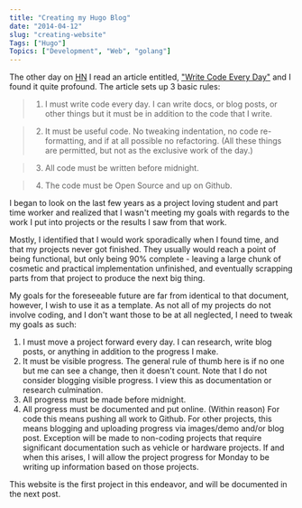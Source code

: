 ```yaml
---
title: "Creating my Hugo Blog"
date: "2014-04-12"
slug: "creating-website"
Tags: ["Hugo"]
Topics: ["Development", "Web", "golang"]
---
```


The other day on [HN](http://news.ycombinator.com) I read an
article entitled, 
["Write Code Every Day"](http://ejohn.org/blog/write-code-every-day/)
and I found it quite profound. The article sets up 3 basic rules:

> 1.    I must write code every day. I can write docs, or blog posts, or other things but it must be in addition to the code that I write.

> 2.    It must be useful code. No tweaking indentation, no code re-formatting, and if at all possible no refactoring. (All these things are permitted, but not as the exclusive work of the day.)

> 3.    All code must be written before midnight.

> 4.    The code must be Open Source and up on Github.

I began to look on the last few years
as a project loving student and part time worker and realized that I
wasn't meeting my goals with regards to the work I put into projects or
the results I saw from that work.

Mostly, I identified that I would work sporadically when I found time,
and that my projects never got finished.  They usually would 
reach a point of being functional, but only being 90% complete - leaving
a large chunk of cosmetic and practical implementation unfinished, and eventually
scrapping parts from that project to produce the next big thing.

My goals for the foreseeable future are far from identical to that document,
however, I wish to use it as a template.  As not all of my projects do not involve
coding, and I don't want those to be at all neglected, I need to tweak my goals as such:

1. I must move a project forward every day.  I can research, write blog posts, or anything in addition to the progress I make.
2. It must be visible progress.  The general rule of thumb here is if no one but me can see a change, then it doesn't count.
Note that I do not consider blogging visible progress. I view this as documentation or research culmination.
3. All progress must be made before midnight.
4. All progress must be documented and put online. (Within reason)  For code this means pushing all work to Github.
For other projects, this means blogging and uploading progress via images/demo and/or blog post. Exception will be made
to non-coding projects that require significant documentation such as vehicle or hardware projects.  If and when this arises, I will
allow the project progress for Monday to be writing up information based on those projects.

This website is the first project in this endeavor, and will be documented in the next post.